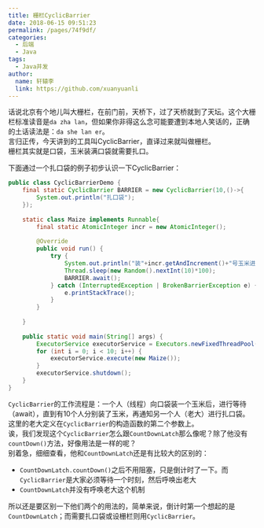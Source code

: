 ```yaml
---
title: 栅栏CyclicBarrier
date: 2018-06-15 09:51:23
permalink: /pages/74f9df/
categories:
  - 后端
  - Java
tags:
  - Java并发
author: 
  name: 轩辕李
  link: https://github.com/xuanyuanli
---
```


话说北京有个地儿叫大栅栏，在前门前，天桥下，过了天桥就到了天坛。这个大栅栏标准读音是`da zha lan`，但如果你非得这么念可能要遭到本地人笑话的，正确的土话读法是：`da she lan er`。  
言归正传，今天讲到的工具叫CyclicBarrier，直译过来就叫做栅栏。  
栅栏其实就是口袋，玉米装满口袋就需要扎口。
<!-- more -->

下面通过一个扎口袋的例子初步认识一下CyclicBarrier：
```java
public class CyclicBarrierDemo {
	final static CyclicBarrier BARRIER = new CyclicBarrier(10,()->{
		System.out.println("扎口袋");
	});
	
	static class Maize implements Runnable{
		final static AtomicInteger incr = new AtomicInteger();
		
		@Override
		public void run() {
			try {
				System.out.println("装"+incr.getAndIncrement()+"号玉米进口袋");
				Thread.sleep(new Random().nextInt(10)*100);
				BARRIER.await();
			} catch (InterruptedException | BrokenBarrierException e) {
				e.printStackTrace();
			}
		}
		
	}
	
	public static void main(String[] args) {
		ExecutorService executorService = Executors.newFixedThreadPool(10);
		for (int i = 0; i < 10; i++) {
			executorService.execute(new Maize());
		}
		executorService.shutdown();
	}
}

```
`CyclicBarrier`的工作流程是：一个人（线程）向口袋装一个玉米后，进行等待（await），直到有10个人分别装了玉米，再通知另一个人（老大）进行扎口袋。  
这里的老大定义在`CyclicBarrier`的构造函数的第二个参数上。  
诶，我们发现这个`CyclicBarrier`怎么跟`CountDownLatch`那么像呢？除了他没有`countDown()`方法，好像用法是一样的呢？  
别着急，细细查看，他和`CountDownLatch`还是有比较大的区别的：
- `CountDownLatch.countDown()`之后不用阻塞，只是倒计时了一下。而`CyclicBarrier`是大家必须等待一个时刻，然后呼唤出老大
- `CountDownLatch`并没有呼唤老大这个机制

所以还是要区别一下他们两个的用法的，简单来说，倒计时第一个想起的是`CountDownLatch`；而需要扎口袋或设栅栏则用`CyclicBarrier`。 
